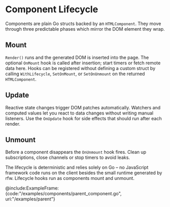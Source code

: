 # Component Lifecycle

Components are plain Go structs backed by an `HTMLComponent`. They move
through three predictable phases which mirror the DOM element they wrap.

## Mount

`Render()` runs and the generated DOM is inserted into the page. The
optional `OnMount` hook is called after insertion; start timers or fetch
remote data here. Hooks can be registered without defining a custom struct by
calling `WithLifecycle`, `SetOnMount`, or `SetOnUnmount` on the returned
`HTMLComponent`.

## Update

Reactive state changes trigger DOM patches automatically. Watchers and
computed values let you react to data changes without writing manual
listeners. Use the `OnUpdate` hook for side effects that should run after
each render.

## Unmount

Before a component disappears the `OnUnmount` hook fires. Clean up
subscriptions, close channels or stop timers to avoid leaks.

The lifecycle is deterministic and relies solely on Go – no JavaScript
framework code runs on the client besides the small runtime generated by
rfw.
Lifecycle hooks run as components mount and unmount.

@include:ExampleFrame:{code:"/examples/components/parent_component.go", uri:"/examples/parent"}
